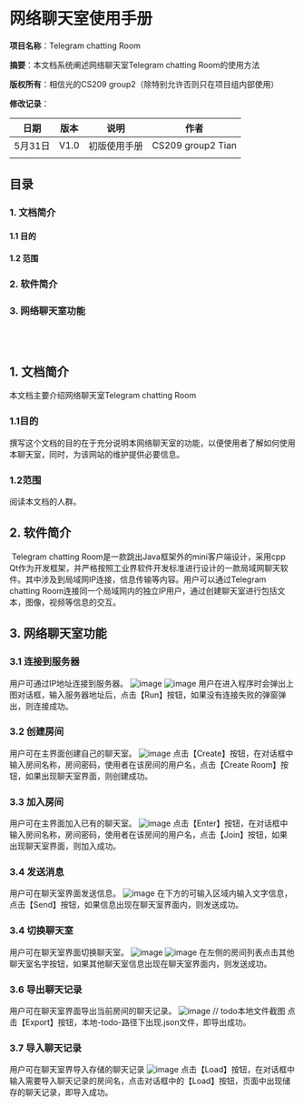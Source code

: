 # 网络聊天室使用手册

**项目名称**：Telegram chatting Room

**摘要**：本文档系统阐述网络聊天室Telegram chatting Room的使用方法

**版权所有**：相信光的CS209 group2（除特别允许否则只在项目组内部使用）

**修改记录**：

|  日期   | 版本 |         说明         |                 作者                 |
| :-----: | :--: | :------------------: | :----------------------------------: |
| 5月31日 | V1.0 |     初版使用手册       |              CS209 group2 Tian             |
|         |      |                      |                                      |



## 目录
 ### 1. 文档简介
 #### 1.1 目的
 #### 1.2 范围
 ### 2. 软件简介
 ### 3. 网络聊天室功能
<br>
<br>

## 1. 文档简介

本文档主要介绍网络聊天室Telegram chatting Room

### 1.1目的

撰写这个文档的目的在于充分说明本网络聊天室的功能，以便使用者了解如何使用本聊天室，同时，为该网站的维护提供必要信息。

### 1.2范围

阅读本文档的人群。





## 2. 软件简介

​       Telegram chatting Room是一款跳出Java框架外的mini客户端设计，采用cpp Qt作为开发框架，并严格按照工业界软件开发标准进行设计的一款局域网聊天软件。其中涉及到局域网IP连接，信息传输等内容。用户可以通过Telegram chatting Room连接同一个局域网内的独立IP用户，通过创建聊天室进行包括文本，图像，视频等信息的交互。

## 3. 网络聊天室功能
### 3.1 连接到服务器
用户可通过IP地址连接到服务器。
![image](../../imgs/s1.png)
![image](../../imgs/s2.png)
用户在进入程序时会弹出上图对话框，输入服务器地址后，点击【Run】按钮，如果没有连接失败的弹窗弹出，则连接成功。

### 3.2 创建房间
用户可在主界面创建自己的聊天室。
![image](../../imgs/s3.png)
点击【Create】按钮，在对话框中输入房间名称，房间密码，使用者在该房间的用户名，点击【Create Room】按钮，如果出现聊天室界面，则创建成功。

### 3.3 加入房间
用户可在主界面加入已有的聊天室。
![image](../../imgs/s7.png)
点击【Enter】按钮，在对话框中输入房间名称，房间密码，使用者在该房间的用户名，点击【Join】按钮，如果出现聊天室界面，则加入成功。

### 3.4 发送消息
用户可在聊天室界面发送信息。
![image](../../imgs/s4.png)
在下方的可输入区域内输入文字信息，点击【Send】按钮，如果信息出现在聊天室界面内，则发送成功。

### 3.4 切换聊天室
用户可在聊天室界面切换聊天室。
![image](../../imgs/s8.png)
![image](../../imgs/s5.png)
在左侧的房间列表点击其他聊天室名字按钮，如果其他聊天室信息出现在聊天室界面内，则发送成功。

### 3.6 导出聊天记录
用户可在聊天室界面导出当前房间的聊天记录。
![image](../../imgs/s4.png)
// todo本地文件截图
点击【Export】按钮，本地-todo-路径下出现.json文件，即导出成功。

### 3.7 导入聊天记录
用户可在聊天室界导入存储的聊天记录
![image](../../imgs/s6.png)
点击【Load】按钮，在对话框中输入需要导入聊天记录的房间名，点击对话框中的【Load】按钮，页面中出现储存的聊天记录，即导入成功。
